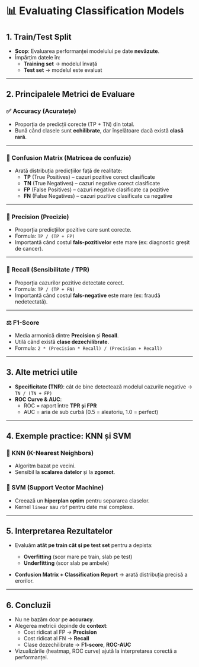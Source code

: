 # 📊 Evaluating Classification Models

## 1. Train/Test Split
- **Scop**: Evaluarea performanței modelului pe date **nevăzute**.
- Împărțim datele în:
  - **Training set** → modelul învață
  - **Test set** → modelul este evaluat

---

## 2. Principalele Metrici de Evaluare

### ✅ Accuracy (Acuratețe)
- Proporția de predicții corecte (TP + TN) din total.
- Bună când clasele sunt **echilibrate**, dar înșelătoare dacă există **clasă rară**.

---

### 🔁 Confusion Matrix (Matricea de confuzie)
- Arată distribuția predicțiilor față de realitate:
  - **TP** (True Positives) – cazuri pozitive corect clasificate
  - **TN** (True Negatives) – cazuri negative corect clasificate
  - **FP** (False Positives) – cazuri negative clasificate ca pozitive
  - **FN** (False Negatives) – cazuri pozitive clasificate ca negative

---

### 🎯 Precision (Precizie)
- Proporția predicțiilor pozitive care sunt corecte.
- Formula: `TP / (TP + FP)`
- Importantă când costul **fals-pozitivelor** este mare (ex: diagnostic greșit de cancer).

---

### 📌 Recall (Sensibilitate / TPR)
- Proporția cazurilor pozitive detectate corect.
- Formula: `TP / (TP + FN)`
- Importantă când costul **fals-negative** este mare (ex: fraudă nedetectată).

---

### ⚖️ F1-Score
- Media armonică dintre **Precision** și **Recall**.
- Utilă când există **clase dezechilibrate**.
- Formula: `2 * (Precision * Recall) / (Precision + Recall)`

---

## 3. Alte metrici utile
- **Specificitate (TNR)**: cât de bine detectează modelul cazurile negative → `TN / (TN + FP)`
- **ROC Curve & AUC**:
  - ROC = raport între **TPR și FPR**
  - AUC = aria de sub curbă (0.5 = aleatoriu, 1.0 = perfect)

---

## 4. Exemple practice: KNN și SVM
### 🔹 KNN (K-Nearest Neighbors)
- Algoritm bazat pe vecini.
- Sensibil la **scalarea datelor** și la **zgomot**.

### 🔹 SVM (Support Vector Machine)
- Creează un **hiperplan optim** pentru separarea claselor.
- Kernel `linear` sau `rbf` pentru date mai complexe.

---

## 5. Interpretarea Rezultatelor
- Evaluăm **atât pe train cât și pe test set** pentru a depista:
  - **Overfitting** (scor mare pe train, slab pe test)
  - **Underfitting** (scor slab pe ambele)

- **Confusion Matrix + Classification Report** → arată distribuția precisă a erorilor.

---

## 6. Concluzii
- Nu ne bazăm doar pe **accuracy**.
- Alegerea metricii depinde de **context**:
  - Cost ridicat al FP → **Precision**
  - Cost ridicat al FN → **Recall**
  - Clase dezechilibrate → **F1-score**, **ROC-AUC**
- Vizualizările (heatmap, ROC curve) ajută la interpretarea corectă a performanței.
